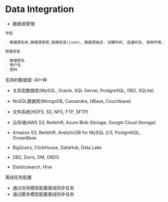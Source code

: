 # Data Integration

- 数据源管理

```md
字段

- 数据源名称,数据源类型,链接信息(json), 数据源描述, 创建时间, 连通状态, 使用环境, 操作, 操作人id, 操作时间

链接信息

- 数据库名
- 用户名
- 密码

```

支持的数据源: 40+种

- 关系型数据库(MySQL, Oracle, SQL Server, PostgreSQL, DB2, SQLite)
- NoSQL数据库(MongoDB, Cassandra, HBase, Couchbase)
- 文件系统(HDFS, S3, NFS, FTP, SFTP)
- 云存储(AWS S3, Redshift, Azure Blob Storage, Google Cloud Storage)

- Amazon S3, Redshift, AnalyticDB for MySQL 2/3, PostgreSQL, OceanBase
- BigQuery, ClickHouse, DataHub, Data Lake
- DB2, Doris, DM, DRDS
- Elasticsearch, Hive

离线任务配置

- 通过向导模型配置离线同步任务
- 通过脚本模型配置离线同步任务
